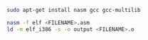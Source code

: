 ```bash
sudo apt-get install nasm gcc gcc-multilib
```

```bash
nasm -f elf <FILENAME>.asm
ld -m elf_i386 -s -o output <FILENAME>.o
```